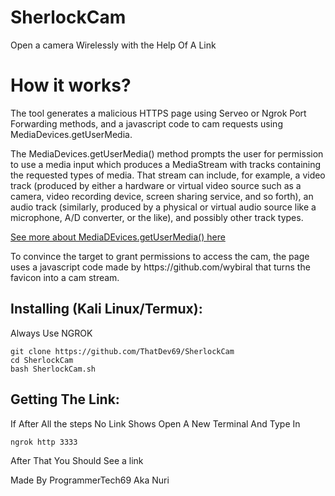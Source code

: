 # SherlockCam
Open a camera Wirelessly with the Help Of A Link


# How it works?
<p>The tool generates a malicious HTTPS page using Serveo or Ngrok Port Forwarding methods, and a javascript code to cam requests using MediaDevices.getUserMedia. </p>

<p>The MediaDevices.getUserMedia() method prompts the user for permission to use a media input which produces a MediaStream with tracks containing the requested types of media. That stream can include, for example, a video track (produced by either a hardware or virtual video source such as a camera, video recording device, screen sharing service, and so forth), an audio track (similarly, produced by a physical or virtual audio source like a microphone, A/D converter, or the like), and possibly other track types. </p>


[See more about MediaDEvices.getUserMedia() here](https://developer.mozilla.org/en-US/docs/Web/API/MediaDevices/getUserMedia)
<p> To convince the target to grant permissions to access the cam, the page uses a javascript code made by https://github.com/wybiral that turns the favicon into a cam stream.</p>



## Installing (Kali Linux/Termux):
Always Use NGROK
```
git clone https://github.com/ThatDev69/SherlockCam
cd SherlockCam
bash SherlockCam.sh
```
## Getting The Link:

If After All the steps No Link Shows
Open A New Terminal And Type In 
```
ngrok http 3333
```
After That You Should See a link 

Made By ProgrammerTech69 Aka Nuri

